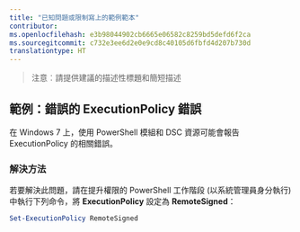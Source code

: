 ```yaml
---
title: "已知問題或限制寫上的範例範本"
contributor: 
ms.openlocfilehash: e3b98044902cb6665e06582c8259bd5defd6f2ca
ms.sourcegitcommit: c732e3ee6d2e0e9cd8c40105d6fbfd4d207b730d
translationtype: HT
---
```

>注意︰請提供建議的描述性標題和簡短描述

## <a name="example-erroneous-executionpolicy-errors"></a>範例：錯誤的 ExecutionPolicy 錯誤 ##
在 Windows 7 上，使用 PowerShell 模組和 DSC 資源可能會報告 ExecutionPolicy 的相關錯誤。

### <a name="resolution"></a>解決方法

若要解決此問題，請在提升權限的 PowerShell 工作階段 (以系統管理員身分執行) 中執行下列命令，將 **ExecutionPolicy** 設定為 **RemoteSigned**：

```powershell
Set-ExecutionPolicy RemoteSigned
```
